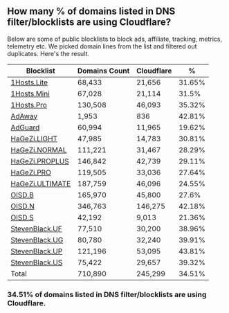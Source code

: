 ## How many % of domains listed in DNS filter/blocklists are using Cloudflare?


Below are some of public blocklists to block ads, affiliate, tracking, metrics, telemetry etc.
We picked domain lines from the list and filtered out duplicates.
Here's the result.


| Blocklist | Domains Count | Cloudflare | % |
| --- | --- | --- | --- |
| [1Hosts.Lite](https://raw.githubusercontent.com/badmojr/1Hosts/master/Lite/hosts.win) | 68,433 | 21,656 | 31.65% |
| [1Hosts.Mini](https://raw.githubusercontent.com/badmojr/1Hosts/master/mini/hosts.win) | 67,028 | 21,114 | 31.5% |
| [1Hosts.Pro](https://raw.githubusercontent.com/badmojr/1Hosts/master/Pro/hosts.win) | 130,508 | 46,093 | 35.32% |
| [AdAway](https://raw.githubusercontent.com/AdAway/adaway.github.io/master/hosts.txt) | 1,953 | 836 | 42.81% |
| [AdGuard](https://adguardteam.github.io/AdGuardSDNSFilter/Filters/filter.txt) | 60,994 | 11,965 | 19.62% |
| [HaGeZi.LIGHT](https://raw.githubusercontent.com/hagezi/dns-blocklists/main/hosts/light.txt) | 47,985 | 14,783 | 30.81% |
| [HaGeZi.NORMAL](https://raw.githubusercontent.com/hagezi/dns-blocklists/main/hosts/multi.txt) | 111,221 | 31,467 | 28.29% |
| [HaGeZi.PROPLUS](https://raw.githubusercontent.com/hagezi/dns-blocklists/main/hosts/pro.plus.txt) | 146,842 | 42,739 | 29.11% |
| [HaGeZi.PRO](https://raw.githubusercontent.com/hagezi/dns-blocklists/main/hosts/pro.txt) | 119,505 | 33,036 | 27.64% |
| [HaGeZi.ULTIMATE](https://raw.githubusercontent.com/hagezi/dns-blocklists/main/hosts/ultimate.txt) | 187,759 | 46,096 | 24.55% |
| [OISD.B](https://big.oisd.nl/dnsmasq) | 165,970 | 45,800 | 27.6% |
| [OISD.N](https://nsfw.oisd.nl/dnsmasq) | 346,763 | 146,275 | 42.18% |
| [OISD.S](https://small.oisd.nl/dnsmasq) | 42,192 | 9,013 | 21.36% |
| [StevenBlack.UF](https://raw.githubusercontent.com/StevenBlack/hosts/master/alternates/fakenews/hosts) | 77,510 | 30,200 | 38.96% |
| [StevenBlack.UG](https://raw.githubusercontent.com/StevenBlack/hosts/master/alternates/gambling/hosts) | 80,780 | 32,240 | 39.91% |
| [StevenBlack.UP](https://raw.githubusercontent.com/StevenBlack/hosts/master/alternates/porn/hosts) | 121,196 | 53,095 | 43.81% |
| [StevenBlack.US](https://raw.githubusercontent.com/StevenBlack/hosts/master/alternates/social/hosts) | 75,422 | 29,657 | 39.32% |
| Total | 710,890 | 245,299 | 34.51% |


### 34.51% of domains listed in DNS filter/blocklists are using Cloudflare.